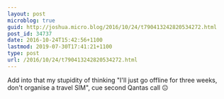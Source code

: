 ```yaml
---
layout: post
microblog: true
guid: http://joshua.micro.blog/2016/10/24/t790413242820534272.html
post_id: 34737
date: 2016-10-24T15:42:56+1100
lastmod: 2019-07-30T17:41:21+1100
type: post
url: /2016/10/24/t790413242820534272.html
---
```

Add into that my stupidity of thinking "I'll just go offline for three weeks, don't organise a travel SIM", cue second Qantas call 😐
